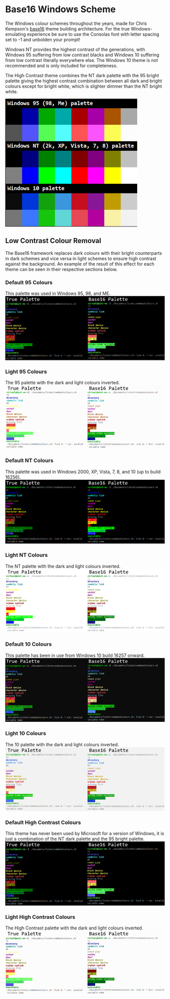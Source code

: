 # Base16 Windows Scheme
The Windows colour schemes throughout the years, made for Chris Kempson's [base16](https://github.com/chriskempson/base16) theme building architecture. For the true Windows-emulating experience be sure to use the Consolas font with letter spacing set to -1 and unbolden your prompt!

Windows NT provides the highest contrast of the generations, with Windows 95 suffering from low contrast blacks and Windows 10 suffering from low contrast literally everywhere else. The Windows 10 theme is not recommended and is only included for completeness.

The High Contrast theme combines the NT dark palette with the 95 bright palette giving the highest contrast combination between all dark and bright colours except for bright white, which is slighter dimmer than the NT bright white.

![Colour palettes](img/preview.png)

## Low Contrast Colour Removal
The Base16 framework replaces dark colours with their bright counterparts in dark schemes and vice versa in light schemes to ensure high contrast against the background. An example of the result of this effect for each theme can be seen in their respective sections below.

### Default 95 Colours
This palette was used in Windows 95, 98, and ME.
![Windows 95 default terminal colours](img/terminal95default.png)

### Light 95 Colours
The 95 palette with the dark and light colours inverted.
![Reduced Windows 95 base16 terminal colours](img/terminal95light.png)

### Default NT Colours
This palette was used in Windows 2000, XP, Vista, 7, 8, and 10 (up to build 16256).
![Windows NT default terminal colours](img/terminalntdefault.png)

### Light NT Colours
The NT palette with the dark and light colours inverted.
![Reduced Windows NT base16 terminal colours](img/terminalntlight.png)

### Default 10 Colours
This palette has been in use from Windows 10 build 16257 onward.
![Windows 10 default terminal colours](img/terminal10default.png)

### Light 10 Colours
The 10 palette with the dark and light colours inverted.
![Reduced Windows 10 base16 terminal colours](img/terminal10light.png)

### Default High Contrast Colours
This theme has never been used by Microsoft for a version of Windows, it is just a combination of the NT dark palette and the 95 bright palette.
![Windows High Contrast default terminal colours](img/terminalhcdefault.png)

### Light High Contrast Colours
The High Contrast palette with the dark and light colours inverted.
![Reduced Windows High Contrast base16 terminal colours](img/terminalhclight.png)
